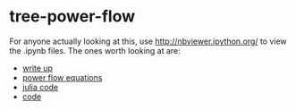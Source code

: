 tree-power-flow
===============

For anyone actually looking at this, use http://nbviewer.ipython.org/ to view the .ipynb files. The ones worth looking at are:

* [write up](http://nbviewer.ipython.org/github/sharnett/tree-power-flow/blob/master/precise%20write%20up.ipynb)
* [power flow equations](http://nbviewer.ipython.org/github/sharnett/tree-power-flow/blob/master/power%20flow%20equation%20revisit.ipynb)
* [julia code](http://nbviewer.ipython.org/github/sharnett/tree-power-flow/blob/master/julia%20algo.ipynb)
* [code](http://nbviewer.ipython.org/github/sharnett/tree-power-flow/blob/master/actually%20works.ipynb)
